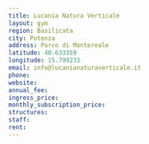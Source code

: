 ```yaml
---
title: Lucania Natura Verticale
layout: gym
region: Basilicata
city: Potenza
address: Parco di Montereale
latitude: 40.633359
longitude: 15.799233
email: info@lucanianaturaverticale.it
phone: 
website: 
annual_fee: 
ingress_price: 
monthly_subscription_price: 
structures: 
staff: 
rent: 
---
```



